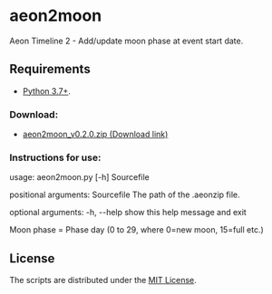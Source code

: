 # aeon2moon

Aeon Timeline 2 - Add/update moon phase at event start date.

## Requirements

- [Python 3.7+](https://www.python.org). 

### Download:

- [aeon2moon_v0.2.0.zip (Download link)](https://raw.githubusercontent.com/peter88213/paeon/main/aeon2moon/dist/aeon2moon_v0.2.0.zip)

### Instructions for use:

usage: aeon2moon.py [-h] Sourcefile

positional arguments:
  Sourcefile  The path of the .aeonzip file.

optional arguments:
  -h, --help  show this help message and exit
  
Moon phase = Phase day (0 to 29, where 0=new moon, 15=full etc.)

## License

The scripts are distributed under the [MIT License](http://www.opensource.org/licenses/mit-license.php).